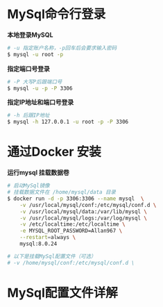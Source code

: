 # MySql命令行登录

**本地登录MySQL**

```bash
# -u 指定账户名称，-p回车后会要求输入密码
$ mysql -u root -p
```

**指定端口号登录**

```bash
# -P 大写P后跟端口号
$ mysql -u -p -P 3306
```

**指定IP地址和端口号登录**

```bash
# -h 后跟IP地址
$ mysql -h 127.0.0.1 -u root -p -P 3306
```

# 通过Docker 安装

**运行mysql 挂载数据卷**

```bash
# 启动MySql镜像
# 挂载数据文件在 /home/mysql/data 目录
$ docker run -d -p 3306:3306 --name mysql  \
    -v /usr/local/mysql/conf:/etc/mysql/conf.d \
    -v /usr/local/mysql/data:/var/lib/mysql \
    -v /usr/local/mysql/logs:/var/log/mysql \
    -v /etc/localtime:/etc/localtime \
    -e MYSQL_ROOT_PASSWORD=Allan967 \
    --restart=always \
    mysql:8.0.24

# 以下是挂载MySql配置文件（可选）
# -v /home/mysql/conf:/etc/mysql/conf.d \
```

# MySql配置文件详解



